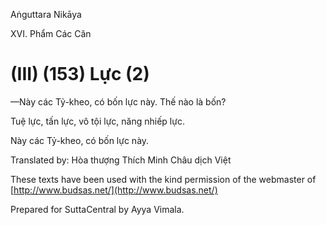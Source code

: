  

Aṅguttara Nikāya

XVI. Phẩm Các Căn

# (III) (153) Lực (2)

—Này các Tỷ-kheo, có bốn lực này. Thế nào là bốn?

Tuệ lực, tấn lực, vô tội lực, năng nhiếp lực.

Này các Tỷ-kheo, có bốn lực này.

Translated by: Hòa thượng Thích Minh Châu dịch Việt

These texts have been used with the kind permission of the webmaster of [http://www.budsas.net/](http://www.budsas.net/)

Prepared for SuttaCentral by Ayya Vimala.
